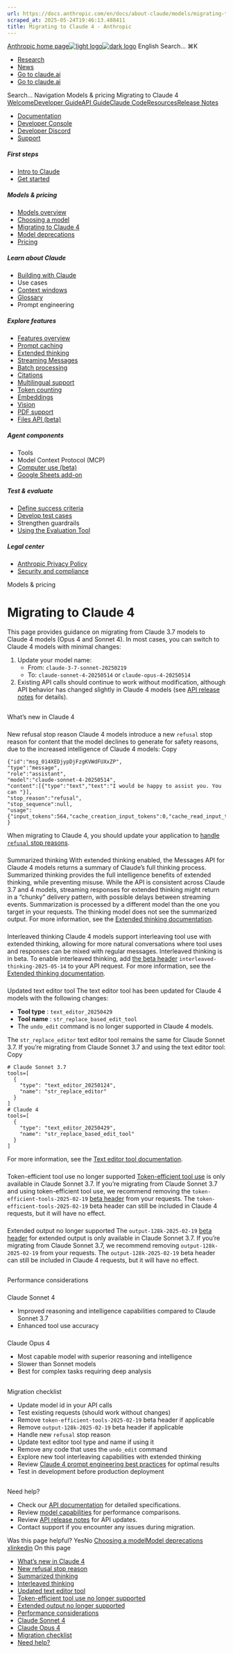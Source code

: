 ```yaml
---
url: https://docs.anthropic.com/en/docs/about-claude/models/migrating-to-claude-4
scraped_at: 2025-05-24T19:46:13.488411
title: Migrating to Claude 4 - Anthropic
---
```


[Anthropic home page![light logo](https://mintlify.s3.us-west-1.amazonaws.com/anthropic/logo/light.svg)![dark logo](https://mintlify.s3.us-west-1.amazonaws.com/anthropic/logo/dark.svg)](https://docs.anthropic.com/)
English
Search...
⌘K
  * [Research](https://www.anthropic.com/research)
  * [News](https://www.anthropic.com/news)
  * [Go to claude.ai](https://claude.ai/)
  * [Go to claude.ai](https://claude.ai/)


Search...
Navigation
Models & pricing
Migrating to Claude 4
[Welcome](https://docs.anthropic.com/en/home)[Developer Guide](https://docs.anthropic.com/en/docs/welcome)[API Guide](https://docs.anthropic.com/en/api/overview)[Claude Code](https://docs.anthropic.com/en/docs/claude-code/overview)[Resources](https://docs.anthropic.com/en/resources/overview)[Release Notes](https://docs.anthropic.com/en/release-notes/overview)
* [Documentation](https://docs.anthropic.com/en/home)
* [Developer Console](https://console.anthropic.com/)
* [Developer Discord](https://www.anthropic.com/discord)
* [Support](https://support.anthropic.com/)
##### First steps
  * [Intro to Claude](https://docs.anthropic.com/en/docs/welcome)
  * [Get started](https://docs.anthropic.com/en/docs/get-started)


##### Models & pricing
  * [Models overview](https://docs.anthropic.com/en/docs/about-claude/models/overview)
  * [Choosing a model](https://docs.anthropic.com/en/docs/about-claude/models/choosing-a-model)
  * [Migrating to Claude 4](https://docs.anthropic.com/en/docs/about-claude/models/migrating-to-claude-4)
  * [Model deprecations](https://docs.anthropic.com/en/docs/about-claude/model-deprecations)
  * [Pricing](https://docs.anthropic.com/en/docs/about-claude/pricing)


##### Learn about Claude
  * [Building with Claude](https://docs.anthropic.com/en/docs/overview)
  * Use cases
  * [Context windows](https://docs.anthropic.com/en/docs/build-with-claude/context-windows)
  * [Glossary](https://docs.anthropic.com/en/docs/about-claude/glossary)
  * Prompt engineering


##### Explore features
  * [Features overview](https://docs.anthropic.com/en/docs/build-with-claude/overview)
  * [Prompt caching](https://docs.anthropic.com/en/docs/build-with-claude/prompt-caching)
  * [Extended thinking](https://docs.anthropic.com/en/docs/build-with-claude/extended-thinking)
  * [Streaming Messages](https://docs.anthropic.com/en/docs/build-with-claude/streaming)
  * [Batch processing](https://docs.anthropic.com/en/docs/build-with-claude/batch-processing)
  * [Citations](https://docs.anthropic.com/en/docs/build-with-claude/citations)
  * [Multilingual support](https://docs.anthropic.com/en/docs/build-with-claude/multilingual-support)
  * [Token counting](https://docs.anthropic.com/en/docs/build-with-claude/token-counting)
  * [Embeddings](https://docs.anthropic.com/en/docs/build-with-claude/embeddings)
  * [Vision](https://docs.anthropic.com/en/docs/build-with-claude/vision)
  * [PDF support](https://docs.anthropic.com/en/docs/build-with-claude/pdf-support)
  * [Files API (beta)](https://docs.anthropic.com/en/docs/build-with-claude/files)


##### Agent components
  * Tools
  * Model Context Protocol (MCP)
  * [Computer use (beta)](https://docs.anthropic.com/en/docs/agents-and-tools/computer-use)
  * [Google Sheets add-on](https://docs.anthropic.com/en/docs/agents-and-tools/claude-for-sheets)


##### Test & evaluate
  * [Define success criteria](https://docs.anthropic.com/en/docs/test-and-evaluate/define-success)
  * [Develop test cases](https://docs.anthropic.com/en/docs/test-and-evaluate/develop-tests)
  * Strengthen guardrails
  * [Using the Evaluation Tool](https://docs.anthropic.com/en/docs/test-and-evaluate/eval-tool)


##### Legal center
  * [Anthropic Privacy Policy](https://www.anthropic.com/legal/privacy)
  * [Security and compliance](https://trust.anthropic.com/)


Models & pricing
# Migrating to Claude 4
This page provides guidance on migrating from Claude 3.7 models to Claude 4 models (Opus 4 and Sonnet 4).
In most cases, you can switch to Claude 4 models with minimal changes:
  1. Update your model name:
     * From: `claude-3-7-sonnet-20250219`
     * To: `claude-sonnet-4-20250514` or `claude-opus-4-20250514`
  2. Existing API calls should continue to work without modification, although API behavior has changed slightly in Claude 4 models (see [API release notes](https://docs.anthropic.com/en/release-notes/api) for details).


## 
[​](https://docs.anthropic.com/en/docs/about-claude/models/migrating-to-claude-4#what%E2%80%99s-new-in-claude-4)
What’s new in Claude 4
### 
[​](https://docs.anthropic.com/en/docs/about-claude/models/migrating-to-claude-4#new-refusal-stop-reason)
New refusal stop reason
Claude 4 models introduce a new `refusal` stop reason for content that the model declines to generate for safety reasons, due to the increased intelligence of Claude 4 models:
Copy
```
{"id":"msg_014XEDjypDjFzgKVWdFUXxZP",
"type":"message",
"role":"assistant",
"model":"claude-sonnet-4-20250514",
"content":[{"type":"text","text":"I would be happy to assist you. You can "}],
"stop_reason":"refusal",
"stop_sequence":null,
"usage":{"input_tokens":564,"cache_creation_input_tokens":0,"cache_read_input_tokens":0,"output_tokens":22}
}

```

When migrating to Claude 4, you should update your application to [handle `refusal` stop reasons](https://docs.anthropic.com/en/docs/test-and-evaluate/strengthen-guardrails/handle-streaming-refusals).
### 
[​](https://docs.anthropic.com/en/docs/about-claude/models/migrating-to-claude-4#summarized-thinking)
Summarized thinking
With extended thinking enabled, the Messages API for Claude 4 models returns a summary of Claude’s full thinking process. Summarized thinking provides the full intelligence benefits of extended thinking, while preventing misuse.
While the API is consistent across Claude 3.7 and 4 models, streaming responses for extended thinking might return in a “chunky” delivery pattern, with possible delays between streaming events.
Summarization is processed by a different model than the one you target in your requests. The thinking model does not see the summarized output.
For more information, see the [Extended thinking documentation](https://docs.anthropic.com/en/docs/build-with-claude/extended-thinking#summarized-thinking).
### 
[​](https://docs.anthropic.com/en/docs/about-claude/models/migrating-to-claude-4#interleaved-thinking)
Interleaved thinking
Claude 4 models support interleaving tool use with extended thinking, allowing for more natural conversations where tool uses and responses can be mixed with regular messages.
Interleaved thinking is in beta. To enable interleaved thinking, add [the beta header](https://docs.anthropic.com/en/api/beta-headers) `interleaved-thinking-2025-05-14` to your API request.
For more information, see the [Extended thinking documentation](https://docs.anthropic.com/en/docs/build-with-claude/extended-thinking#interleaved-thinking).
### 
[​](https://docs.anthropic.com/en/docs/about-claude/models/migrating-to-claude-4#updated-text-editor-tool)
Updated text editor tool
The text editor tool has been updated for Claude 4 models with the following changes:
  * **Tool type** : `text_editor_20250429`
  * **Tool name** : `str_replace_based_edit_tool`
  * The `undo_edit` command is no longer supported in Claude 4 models.


The `str_replace_editor` text editor tool remains the same for Claude Sonnet 3.7.
If you’re migrating from Claude Sonnet 3.7 and using the text editor tool:
Copy
```
# Claude Sonnet 3.7
tools=[
  {
    "type": "text_editor_20250124",
    "name": "str_replace_editor"
  }
]
# Claude 4
tools=[
  {
    "type": "text_editor_20250429",
    "name": "str_replace_based_edit_tool"
  }
]

```

For more information, see the [Text editor tool documentation](https://docs.anthropic.com/en/docs/agents-and-tools/tool-use/text-editor-tool).
### 
[​](https://docs.anthropic.com/en/docs/about-claude/models/migrating-to-claude-4#token-efficient-tool-use-no-longer-supported)
Token-efficient tool use no longer supported
[Token-efficient tool use](https://docs.anthropic.com/en/docs/agents-and-tools/tool-use/token-efficient-tool-use) is only available in Claude Sonnet 3.7.
If you’re migrating from Claude Sonnet 3.7 and using token-efficient tool use, we recommend removing the `token-efficient-tools-2025-02-19` [beta header](https://docs.anthropic.com/en/api/beta-headers) from your requests.
The `token-efficient-tools-2025-02-19` beta header can still be included in Claude 4 requests, but it will have no effect.
### 
[​](https://docs.anthropic.com/en/docs/about-claude/models/migrating-to-claude-4#extended-output-no-longer-supported)
Extended output no longer supported
The `output-128k-2025-02-19` [beta header](https://docs.anthropic.com/en/api/beta-headers) for extended output is only available in Claude Sonnet 3.7.
If you’re migrating from Claude Sonnet 3.7, we recommend removing `output-128k-2025-02-19` from your requests.
The `output-128k-2025-02-19` beta header can still be included in Claude 4 requests, but it will have no effect.
## 
[​](https://docs.anthropic.com/en/docs/about-claude/models/migrating-to-claude-4#performance-considerations)
Performance considerations
### 
[​](https://docs.anthropic.com/en/docs/about-claude/models/migrating-to-claude-4#claude-sonnet-4)
Claude Sonnet 4
  * Improved reasoning and intelligence capabilities compared to Claude Sonnet 3.7
  * Enhanced tool use accuracy


### 
[​](https://docs.anthropic.com/en/docs/about-claude/models/migrating-to-claude-4#claude-opus-4)
Claude Opus 4
  * Most capable model with superior reasoning and intelligence
  * Slower than Sonnet models
  * Best for complex tasks requiring deep analysis


## 
[​](https://docs.anthropic.com/en/docs/about-claude/models/migrating-to-claude-4#migration-checklist)
Migration checklist
  * Update model id in your API calls
  * Test existing requests (should work without changes)
  * Remove `token-efficient-tools-2025-02-19` beta header if applicable
  * Remove `output-128k-2025-02-19` beta header if applicable
  * Handle new `refusal` stop reason
  * Update text editor tool type and name if using it
  * Remove any code that uses the `undo_edit` command
  * Explore new tool interleaving capabilities with extended thinking
  * Review [Claude 4 prompt engineering best practices](https://docs.anthropic.com/en/docs/build-with-claude/prompt-engineering/claude-4-best-practices) for optimal results
  * Test in development before production deployment


## 
[​](https://docs.anthropic.com/en/docs/about-claude/models/migrating-to-claude-4#need-help%3F)
Need help?
  * Check our [API documentation](https://docs.anthropic.com/en/api/overview) for detailed specifications.
  * Review [model capabilities](https://docs.anthropic.com/en/docs/about-claude/models/overview) for performance comparisons.
  * Review [API release notes](https://docs.anthropic.com/en/release-notes/api) for API updates.
  * Contact support if you encounter any issues during migration.


Was this page helpful?
YesNo
[Choosing a model](https://docs.anthropic.com/en/docs/about-claude/models/choosing-a-model)[Model deprecations](https://docs.anthropic.com/en/docs/about-claude/model-deprecations)
[x](https://x.com/AnthropicAI)[linkedin](https://www.linkedin.com/company/anthropicresearch)
On this page
  * [What’s new in Claude 4](https://docs.anthropic.com/en/docs/about-claude/models/migrating-to-claude-4#what%E2%80%99s-new-in-claude-4)
  * [New refusal stop reason](https://docs.anthropic.com/en/docs/about-claude/models/migrating-to-claude-4#new-refusal-stop-reason)
  * [Summarized thinking](https://docs.anthropic.com/en/docs/about-claude/models/migrating-to-claude-4#summarized-thinking)
  * [Interleaved thinking](https://docs.anthropic.com/en/docs/about-claude/models/migrating-to-claude-4#interleaved-thinking)
  * [Updated text editor tool](https://docs.anthropic.com/en/docs/about-claude/models/migrating-to-claude-4#updated-text-editor-tool)
  * [Token-efficient tool use no longer supported](https://docs.anthropic.com/en/docs/about-claude/models/migrating-to-claude-4#token-efficient-tool-use-no-longer-supported)
  * [Extended output no longer supported](https://docs.anthropic.com/en/docs/about-claude/models/migrating-to-claude-4#extended-output-no-longer-supported)
  * [Performance considerations](https://docs.anthropic.com/en/docs/about-claude/models/migrating-to-claude-4#performance-considerations)
  * [Claude Sonnet 4](https://docs.anthropic.com/en/docs/about-claude/models/migrating-to-claude-4#claude-sonnet-4)
  * [Claude Opus 4](https://docs.anthropic.com/en/docs/about-claude/models/migrating-to-claude-4#claude-opus-4)
  * [Migration checklist](https://docs.anthropic.com/en/docs/about-claude/models/migrating-to-claude-4#migration-checklist)
  * [Need help?](https://docs.anthropic.com/en/docs/about-claude/models/migrating-to-claude-4#need-help%3F)



